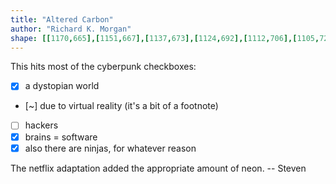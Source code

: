 ```yaml
---
title: "Altered Carbon"
author: "Richard K. Morgan"
shape: [[1170,665],[1151,667],[1137,673],[1124,692],[1112,706],[1105,720],[1104,744],[1108,749],[1109,758],[1114,763],[1117,772],[1113,776],[1107,775],[1097,778],[1099,785],[1105,790],[1106,793],[1110,792],[1111,787],[1114,784],[1126,795],[1131,797],[1135,801],[1137,806],[1139,1013],[1136,1179],[1137,1265],[1136,1323],[1134,1334],[1136,1431],[1134,1477],[1135,1627],[1136,1638],[1138,1643],[1146,1649],[1157,1651],[1221,1650],[1228,1646],[1230,1640],[1229,1559],[1231,1527],[1230,1407],[1232,1266],[1232,979],[1234,893],[1234,766],[1233,675],[1227,667],[1220,665]]
---
```


This hits most of the cyberpunk checkboxes:
- [x] a dystopian world
- [~] due to virtual reality (it's a bit of a footnote)
- [ ] hackers
- [x] brains = software
- [x] also there are ninjas, for whatever reason

The netflix adaptation added the appropriate amount of neon. -- Steven
